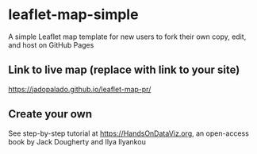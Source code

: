 # leaflet-map-simple
A simple Leaflet map template for new users to fork their own copy, edit, and host on GitHub Pages

## Link to live map (replace with link to your site)
https://jadopalado.github.io/leaflet-map-pr/

## Create your own
See step-by-step tutorial at https://HandsOnDataViz.org, an open-access book by Jack Dougherty and Ilya Ilyankou
